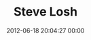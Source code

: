 ---
title: "Steve Losh"
date: 2012-06-18 20:04:27 00:00
permalink: /sjl
twitter: "stevelosh"
likes: [907,908,909,1138,1272,1273]
id: 1065
gravatar: "http://www.gravatar.com/avatar/143487689572bcc7084c2b6aa1f48c46"
---
